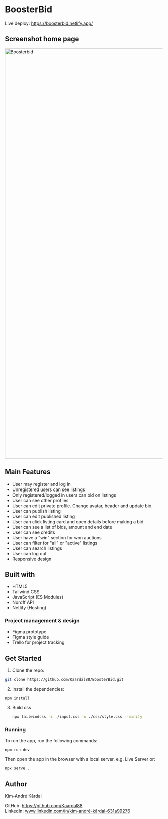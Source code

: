 # BoosterBid
Live deploy: https://boosterbid.netlify.app/

## Screenshot home page

<img width="2397" height="1310" alt="Boosterbid" src="https://github.com/user-attachments/assets/8904fd97-2e55-4045-b459-ca9637d8c278" />

## Main Features

- User may register and log in
- Unregistered users can see listings
- Only registered/logged in users can bid on listings
- User can see other profiles
- User can edit private profile. Change avatar, header and update bio.
- User can publish listing
- User can edit published listing
- User can click listing card and open details before making a bid
- User can see a list of bids, amount and end date
- User can see credits
- User have a "win" section for won auctions
- User can filter for "all" or "active" listings
- User can search listings
- User can log out
- Responsive design

## Built with

- HTML5
- Tailwind CSS
- JavaScript (ES Modules)
- Noroff API
- Netlify (Hosting)

### Project management & design

- Figma prototype
- Figma style guide
- Trello for project tracking


## Get Started

1. Clone the repo:

```bash
git clone https://github.com/Kaardal88/BoosterBid.git
```

2. Install the dependencies:

```
npm install
```

3. Build css
   ```bash
   npx tailwindcss -i ./input.css -o ./css/style.css --minify
   ```

### Running

To run the app, run the following commands:

```bash
npm run dev
```

Then open the app in the browser with a local server, e.g. Live Server
 or:

 ```bash
npx serve .
```

## Author

Kim-André Kårdal

GitHub: https://github.com/Kaardal88 <br>
LinkedIn: www.linkedin.com/in/kim-andré-kårdal-631a99276
